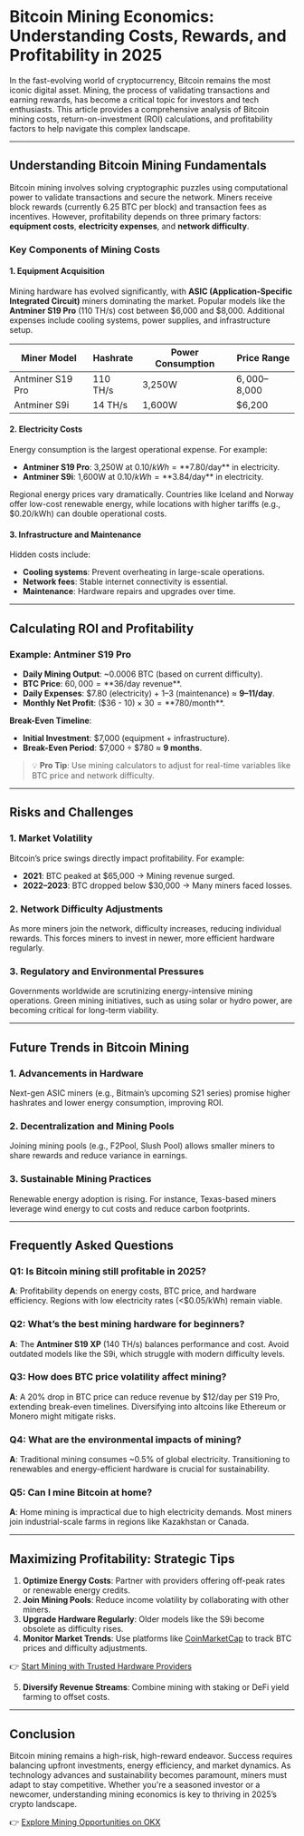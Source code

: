 # Bitcoin Mining Economics: Understanding Costs, Rewards, and Profitability in 2025  

In the fast-evolving world of cryptocurrency, Bitcoin remains the most iconic digital asset. Mining, the process of validating transactions and earning rewards, has become a critical topic for investors and tech enthusiasts. This article provides a comprehensive analysis of Bitcoin mining costs, return-on-investment (ROI) calculations, and profitability factors to help navigate this complex landscape.  

---

## Understanding Bitcoin Mining Fundamentals  

Bitcoin mining involves solving cryptographic puzzles using computational power to validate transactions and secure the network. Miners receive block rewards (currently 6.25 BTC per block) and transaction fees as incentives. However, profitability depends on three primary factors: **equipment costs**, **electricity expenses**, and **network difficulty**.  

### Key Components of Mining Costs  

#### 1. **Equipment Acquisition**  
Mining hardware has evolved significantly, with **ASIC (Application-Specific Integrated Circuit)** miners dominating the market. Popular models like the **Antminer S19 Pro** (110 TH/s) cost between $6,000 and $8,000. Additional expenses include cooling systems, power supplies, and infrastructure setup.  

| Miner Model | Hashrate | Power Consumption | Price Range |  
|-------------|----------|-------------------|-------------|  
| Antminer S19 Pro | 110 TH/s | 3,250W | $6,000–$8,000 |  
| Antminer S9i | 14 TH/s | 1,600W | $6,200 |  

#### 2. **Electricity Costs**  
Energy consumption is the largest operational expense. For example:  
- **Antminer S19 Pro**: 3,250W at $0.10/kWh = **$7.80/day** in electricity.  
- **Antminer S9i**: 1,600W at $0.10/kWh = **$3.84/day** in electricity.  

Regional energy prices vary dramatically. Countries like Iceland and Norway offer low-cost renewable energy, while locations with higher tariffs (e.g., $0.20/kWh) can double operational costs.  

#### 3. **Infrastructure and Maintenance**  
Hidden costs include:  
- **Cooling systems**: Prevent overheating in large-scale operations.  
- **Network fees**: Stable internet connectivity is essential.  
- **Maintenance**: Hardware repairs and upgrades over time.  

---

## Calculating ROI and Profitability  

### Example: Antminer S19 Pro  
- **Daily Mining Output**: ~0.0006 BTC (based on current difficulty).  
- **BTC Price**: $60,000 = **$36/day revenue**.  
- **Daily Expenses**: $7.80 (electricity) + $1–$3 (maintenance) ≈ **$9–$11/day**.  
- **Monthly Net Profit**: ($36 - $10) × 30 = **$780/month**.  

**Break-Even Timeline**:  
- **Initial Investment**: $7,000 (equipment + infrastructure).  
- **Break-Even Period**: $7,000 ÷ $780 ≈ **9 months**.  

> 💡 **Pro Tip**: Use mining calculators to adjust for real-time variables like BTC price and network difficulty.  

---

## Risks and Challenges  

### 1. **Market Volatility**  
Bitcoin’s price swings directly impact profitability. For example:  
- **2021**: BTC peaked at $65,000 → Mining revenue surged.  
- **2022–2023**: BTC dropped below $30,000 → Many miners faced losses.  

### 2. **Network Difficulty Adjustments**  
As more miners join the network, difficulty increases, reducing individual rewards. This forces miners to invest in newer, more efficient hardware regularly.  

### 3. **Regulatory and Environmental Pressures**  
Governments worldwide are scrutinizing energy-intensive mining operations. Green mining initiatives, such as using solar or hydro power, are becoming critical for long-term viability.  

---

## Future Trends in Bitcoin Mining  

### 1. **Advancements in Hardware**  
Next-gen ASIC miners (e.g., Bitmain’s upcoming S21 series) promise higher hashrates and lower energy consumption, improving ROI.  

### 2. **Decentralization and Mining Pools**  
Joining mining pools (e.g., F2Pool, Slush Pool) allows smaller miners to share rewards and reduce variance in earnings.  

### 3. **Sustainable Mining Practices**  
Renewable energy adoption is rising. For instance, Texas-based miners leverage wind energy to cut costs and reduce carbon footprints.  

---

## Frequently Asked Questions  

### Q1: Is Bitcoin mining still profitable in 2025?  
**A**: Profitability depends on energy costs, BTC price, and hardware efficiency. Regions with low electricity rates (<$0.05/kWh) remain viable.  

### Q2: What’s the best mining hardware for beginners?  
**A**: The **Antminer S19 XP** (140 TH/s) balances performance and cost. Avoid outdated models like the S9i, which struggle with modern difficulty levels.  

### Q3: How does BTC price volatility affect mining?  
**A**: A 20% drop in BTC price can reduce revenue by $12/day per S19 Pro, extending break-even timelines. Diversifying into altcoins like Ethereum or Monero might mitigate risks.  

### Q4: What are the environmental impacts of mining?  
**A**: Traditional mining consumes ~0.5% of global electricity. Transitioning to renewables and energy-efficient hardware is crucial for sustainability.  

### Q5: Can I mine Bitcoin at home?  
**A**: Home mining is impractical due to high electricity demands. Most miners join industrial-scale farms in regions like Kazakhstan or Canada.  

---

## Maximizing Profitability: Strategic Tips  

1. **Optimize Energy Costs**: Partner with providers offering off-peak rates or renewable energy credits.  
2. **Join Mining Pools**: Reduce income volatility by collaborating with other miners.  
3. **Upgrade Hardware Regularly**: Older models like the S9i become obsolete as difficulty rises.  
4. **Monitor Market Trends**: Use platforms like [CoinMarketCap](https://bit.ly/okx-bonus) to track BTC prices and difficulty adjustments.  

👉 [Start Mining with Trusted Hardware Providers](https://bit.ly/okx-bonus)  

5. **Diversify Revenue Streams**: Combine mining with staking or DeFi yield farming to offset costs.  

---

## Conclusion  

Bitcoin mining remains a high-risk, high-reward endeavor. Success requires balancing upfront investments, energy efficiency, and market dynamics. As technology advances and sustainability becomes paramount, miners must adapt to stay competitive. Whether you're a seasoned investor or a newcomer, understanding mining economics is key to thriving in 2025’s crypto landscape.  

👉 [Explore Mining Opportunities on OKX](https://bit.ly/okx-bonus)